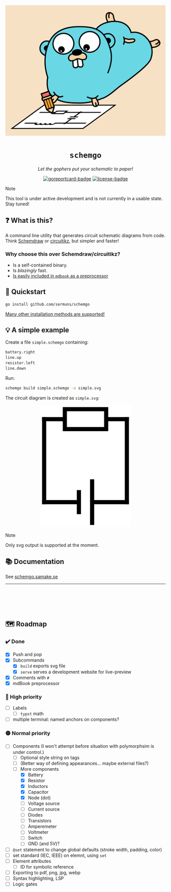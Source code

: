 <div align="center">
<img src="media/banner.svg" />
<h1><code>schemgo</code></h1>
<p><em>Let the gophers put your schematic to paper!</em></p>
<a href="https://goreportcard.com/report/github.com/sermuns/schemgo"><img alt="goreportcard-badge" src="https://goreportcard.com/badge/github.com/sermuns/schemgo"></a>
<a href="https://www.gnu.org/licenses/gpl-3.0">
<img alt="license-badge" src="https://img.shields.io/badge/License-GPLv3-blue.svg"></a>
</div>

> [!NOTE]
> This tool is under active development and is not currently in a usable state. Stay tuned!

## ❓ What is this?

A command line utility that generates circuit schematic diagrams from code. Think [Schemdraw](https://schemdraw.readthedocs.io/en/stable/) or [circuitikz](https://github.com/circuitikz/circuitikz), but simpler and faster!

### Why choose this over Schemdraw/circuitikz?

- Is a self-contained binary.
- Is _blazingly_ fast.
- [Is easily included in `mdbook` as a preprocessor](https://schemgo.samake.se/mdbook)

## 🌱 Quickstart

```sh
go install github.com/sermuns/schemgo
```

[Many other installation methods are supported!](https://schemgo.samake.se/installation)

## 💡 A simple example

Create a file `simple.schemgo` containing:

<!-- abusing linguist syntax highlighting.. -->

```python
battery.right
line.up
resistor.left
line.down
```

Run:

```sh
schemgo build simple.schemgo -o simple.svg
```

The circuit diagram is created as `simple.svg`:

<div align="center">
<a href="media/simple.svg"><img src="media/simple.webp" alt="simple circuit"/></a>
</div>

> [!NOTE]
> Only svg output is supported at the moment.

## 📚 Documentation

See [schemgo.samake.se](https://schemgo.samake.se)

<hr>
<br>
<br>
<br>
<br>


## 🗺️ Roadmap

### ✔️ Done

- [x] Push and pop
- [x] Subcommands
  - [x] `build` exports svg file
  - [x] `serve` serves a development website for live-preview
- [x] Comments with `#`
- [x] mdBook preprocessor

### 🔴 High priority

- [ ] Labels
  - [ ] `typst` math
- [ ] multiple terminal: named anchors on components?

### 🟡 Normal priority

- [ ] Components (I won't attempt before situation with polymorphsim is under control.)
  - [ ] Optional style string on tags
  - [ ] (Better way of defining appearances... maybe external files?)
  - [ ] More components
    - [x] Battery
    - [x] Resistor
    - [x] Inductors
    - [x] Capacitor
    - [x] Node (dot)
    - [ ] Voltage source
    - [ ] Current source
    - [ ] Diodes
    - [ ] Transistors
    - [ ] Amperemeter
    - [ ] Voltmeter
    - [ ] Switch
    - [ ] GND (and 5V)?
- [ ] `@set` statement to change global defaults (stroke width, padding, color)
- [ ] set standard (IEC, IEEE) on elemnt, using `set`
- [ ] Element attributes
  - [ ] ID for symbolic reference
- [ ] Exporting to pdf, png, jpg, webp
- [ ] Syntax highlighting, LSP
- [ ] Logic gates
